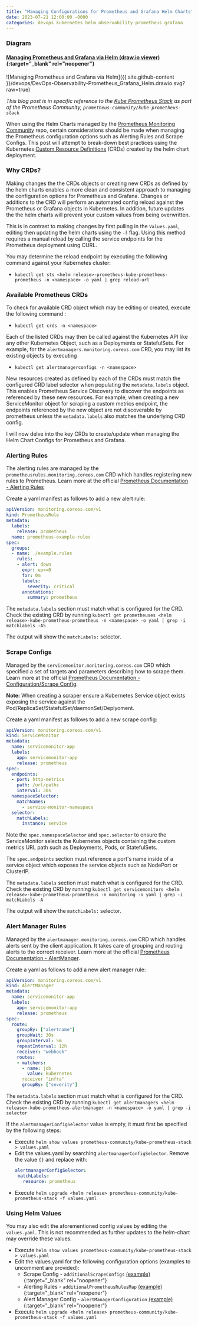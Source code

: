 ```yaml
---
title: "Managing Configurations for Prometheus and Grafana Helm Charts"
date: 2023-07-21 12:00:00 -0000
categories: devops kubernetes helm observability prometheus grafana
---
```


### Diagram

#### [Managing Prometheus and Grafana via Helm (draw.io viewer)](https://app.diagrams.net/?tags=%7B%7D&lightbox=1&highlight=0000ff&edit=_blank&layers=1&nav=1&title=DevOps-Observability-Prometheus_Grafana_Helm.drawio#Uhttps%3A%2F%2Fraw.githubusercontent.com%2FAdam-Lechnos%2Fdiagrams-charts%2Fmain%2Fdevops%2FDevOps-Observability-Prometheus_Grafana_Helm.drawio){:target="_blank" rel="noopener"}

![Managing Prometheus and Grafana via Helm]({{ site.github-content }}/devops/DevOps-Observability-Prometheus_Grafana_Helm.drawio.svg?raw=true)

*This blog post is in specific reference to the [Kube Prometheus Stack](https://artifacthub.io/packages/helm/prometheus-community/kube-prometheus-stack) as part of the Prometheus Community, `prometheus-community/kube-prometheus-stack`*

When using the Helm Charts managed by the [Prometheus Monitoring Community](https://github.com/prometheus-community) repo, certain considerations should be made when managing the Prometheus configuration options such as Alerting Rules and Scrape Configs. This post will attempt to break-down best practices using the Kubernetes [Custom Resource Definitions](https://kubernetes.io/docs/concepts/extend-kubernetes/api-extension/custom-resources/) (CRDs) created by the helm chart deployment.

### Why CRDs?

Making changes the the CRDs objects or creating new CRDs as defined by the helm charts enables a more clean and consistent approach to managing the configuration options for Prometheus and Grafana. Changes or additions to the CRD will perform an automated config reload against the Prometheus or Grafana objects in Kubernetes. In addition, future updates the the helm charts will prevent your custom values from being overwritten.

This is in contrast to making changes by first pulling in the `Values.yaml`, editing then updating the helm charts using the `-f` flag. Using this method requires a manual reload by calling the service endpoints for the Prometheus deployment using CURL.

You may determine the reload endpoint by executing the following command against your Kubernetes cluster:
 * `kubectl get sts <helm release>-prometheus-kube-prometheus-prometheus -n <namespace> -o yaml | grep reload-url`

### Available Prometheus CRDs

To check for available CRD object which may be editing or created, execute the following command :
* `kubectl get crds -n <namespace>`

Each of the listed CRDs may then be called against the Kubernetes API like any other Kubernetes Object, such as a Deployments or StatefulSets. For example, for the `alertmanagers.monitoring.coreos.com` CRD, you may list its existing objects by executing
* `kubectl get alertmanagerconfigs -n <namespace>`

New resources created as defined by each of the CRDs must match the configured CRD label selector when populating the `metadata.labels` object. This enables Prometheus Service Discovery to discover the endpoints as referenced by these new resources. For example, when creating a new ServiceMonitor object for scraping a custom metrics endpoint, the endpoints referenced by the new object are not discoverable by prometheus unless the `metadata.labels` also matches the underlying CRD config.

I will now delve into the key CRDs to create/update when managing the Helm Chart Configs for Prometheus and Grafana.

### Alerting Rules

The alerting rules are managed by the `prometheusrules.monitoring.coreos.com` CRD which handles registering new rules to Prometheus. Learn more at the official [Prometheus Documentation - Alerting Rules](https://prometheus.io/docs/prometheus/latest/configuration/alerting_rules/)

Create a yaml manifest as follows to add a new alert rule:

``` yaml
apiVersion: monitoring.coreos.com/v1
kind: PrometheusRule
metadata:
  labels:
    release: prometheus
  name: prometheus-example-rules
spec:
  groups:
  - name: ./example.rules
    rules:
    - alert: down
      expr: up==0
      for: 0m
      labels:
        severity: critical
      annotations:
        summary: prometheus
```
The `metadata.labels` section must match what is configured for the CRD. Check the existing CRD by running `kubectl get prometheuses <helm release>-kube-prometheus-prometheus -n <namespace> -o yaml | grep -i matchlabels -A5`

The output will show the `matchLabels:` selector.

### Scrape Configs

Managed by the `servicemonitor.monitoring.coreos.com` CRD which specified a set of targets and parameters describing how to scrape them. Learn more at the official [Prometheus Documentation - Configuration/Scrape Config](https://prometheus.io/docs/prometheus/latest/configuration/configuration/#scrape_config).

**Note:** When creating a scraper ensure a Kubernetes Service object exists exposing the service against the Pod/ReplicaSet/StatefulSet/daemonSet/Deplyoment.

Create a yaml manifest as follows to add a new scrape config:

``` yaml
apiVersion: monitoring.coreos.com/v1
kind: ServiceMonitor
metadata:
  name: servicemonitor-app
  labels:
    app: servicemonitor-app
    release: prometheus
spec:
  endpoints:
  - port: http-metrics
    path: /url/paths
    interval: 30s
  namespaceSelector:
    matchNames:
      - service-monitor-namespace
  selector:
    matchLabels:
      instance: service
```

Note the `spec.namespaceSelector` and `spec.selector` to ensure the ServiceMonitor selects the Kubernetes objects containing the custom metrics URL path such as Deployments, Pods, or StatefulSets.

The `spec.endpoints` section must reference a port's name inside of a service object which exposes the service objects such as NodePort or ClusterIP.

The `metadata.labels` section must match what is configured for the CRD. Check the existing CRD by running `kubectl get servicemonitors <helm release>-kube-prometheus-prometheus -n monitoring -o yaml | grep -i matchLabels -A`

The output will show the `matchLabels:` selector.

### Alert Manager Rules

Managed by the `alertmanager.monitoring.coreos.com` CRD which handles alerts sent by the client application. It takes care of grouping and routing alerts to the correct receiver. Learn more at the official [Prometheus Documentation - AlertManger](https://prometheus.io/docs/alerting/latest/alertmanager/).

Create a yaml as follows to add a new alert manager rule:

``` yaml
apiVersion: monitoring.coreos.com/v1
kind: AlertManager
metadata:
  name: servicemonitor-app
  labels:
    app: servicemonitor-app
    release: prometheus
spec:
  route:
    groupBy: ["alertname"]
    groupWait: 30s
    groupInterval: 5m
    repeatInterval: 12h
    receiver: "webhook"
    routes:
    - matchers:
      - name: job
        value: kubernetes
      receiver "infra"
      groupBy: ["severity"]
```

The `metadata.labels` section must match what is configured for the CRD. Check the existing CRD by running `kubectl get alertmanagers <helm release>-kube-prometheus-alertmanager -n <namespace> -o yaml | grep -i selector`

If the `alertmanagerConfigSelector` value is empty, it must first be specified by the following steps:
  * Execute `helm show values prometheus-community/kube-prometheus-stack > values.yaml`
  * Edit the values.yaml by searching `alertmanagerConfigSelector`. Remove the value `{}` and replace with:
     ``` yaml
     alertmanagerConfigSelector:
      matchLabels:
        resource: prometheus
     ```
  * Execute `helm upgrade <helm release> prometheus-community/kube-prometheus-stack -f values.yaml`

### Using Helm Values

You may also edit the aforementioned config values by editing the `values.yaml`. This is not recommended as further updates to the helm-chart may override these values.

* Execute `helm show values prometheus-community/kube-prometheus-stack > values.yaml`
* Edit the values.yaml for the following configuration options (examples to uncomment are provided):
  * Scrape Config - `additionalScrapeConfigs` [(example)](https://github.com/prometheus-community/helm-charts/blob/main/charts/kube-prometheus-stack/values.yaml#L3812){:target="_blank" rel="noopener"}
  * Alerting Rules - `additionalPrometheusRulesMap` [(example)](https://github.com/prometheus-community/helm-charts/blob/main/charts/kube-prometheus-stack/values.yaml#L194){:target="_blank" rel="noopener"}
  * Alert Manager Config - `alertManagerConfiguration` [(example)](https://github.com/prometheus-community/helm-charts/blob/main/charts/kube-prometheus-stack/values.yaml#L726){:target="_blank" rel="noopener"}
* Execute `helm upgrade <helm release> prometheus-community/kube-prometheus-stack -f values.yaml`
